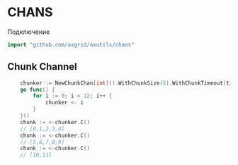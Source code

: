 CHANS
=====

Подключение
```go
import "github.com/axgrid/axutils/chans"
```


Chunk Channel
-------------

```go
    chunker := NewChunkChan[int]().WithChunkSize(5).WithChunkTimeout(time.Millisecond * 100).Build()
    go func() {
        for i := 0; i < 12; i++ {
            chunker <- i
        }
    }()
    chunk := <-chunker.C()
	// [0,1,2,3,4]
    chunk := <-chunker.C()
    // [5,6,7,8,9]
    chunk := <-chunker.C()
    // [10,11]
		
```



